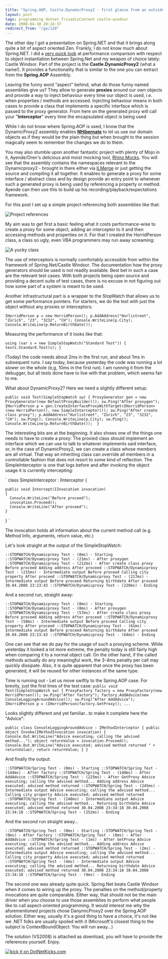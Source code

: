 ```yaml
---
title: "Spring.AOP, Castle.DynamicProxy2 - first glance from an outsider"
layout: post
tags: programming dotnet TrivadisContent castle-windsor
date: 2008-04-30 20:24:37
redirect_from: "/go/120"
---
```


The other day I got a presentation on Spring.NET and that it brings along quite a bit of aspect oriented Zen. Frankly, I do not know much about Spring.NET. I did a [very quick look](http://realfiction.net/?q=node/143) at performance comparison with respect to object instantiation between Spring.Net and my weapon of choice lately: Castle Windsor. Part of the project is the **Castle.DynamicProxy2** (what a name!). It provides a functionality that is similar to the one you can extract from the **Spring.AOP** Assembly.

Leaving the funny word "aspect" behind, what do those funny named assemblies give us? They allow to generate **proxies** around our own objects and provide a way to inject behaviour every time our object is used, i.e. when properties / methods are accessed. Injecting behaviour means in both cases to provide a class that implements a specific interface which is passed to the proxy generator. From here on the generated proxy will call your "**Interceptor**" every time the encapsulated object is being used

While I do not know where Spring.AOP is used, I know that the DynamicProxy2 assembly enables [**NHibernate**](http://www.hibernate.org/343.html) to let us use our domain objects as if they would be the plain thing but when brought to the session magically seem to remember the changes we do to them.

You may also stumble upon another fantastic project with plenty of Mojo in it, Ayende/Oren's delicious and moist mocking tool, [Rhino Mocks](http://www.ayende.com/projects/rhino-mocks/downloads.aspx). You will see that the assembly contains the namespaces relevant to the Dynamicproxy2 - brought in there either via [ILMerge](http://research.microsoft.com/~mbarnett/ILMerge.aspx) or just getting the source and compiling it all together. It enables to generate a proxy for some interface / abstract class and by design provide an entry point to whenever such a generated proxy is being used by referencing a property or method. Ayende can then use this to build up his recording/playback/expectations framework.

For this post I set up a simple project referencing both assemblies like that:

![Project references](files/images/referencesProxies.png)

My aim was to get first a basic feeling what it costs performance-wise to create a proxy for some object, adding an interceptor to it and then accessing methods and properties on it. For that I created the HorridPerson class, a class so ugly, even VBA programmers may run away screaming:

![A yucky class](files/images/horridPersonProxies.png)

The use of interceptors is normally comfortably accessible from within the framework of Spring.Net/Castle Windsor. The documentation how the proxy generators should be used is not readily available. Best bet in such a case are the relevant test cases. With both projects being open source and providing a decent suite of test cases, there is no excuse in not figuring out how some part of a system is meant to be used.

Another infrastructural part is a wrapper to the StopWatch that allows us to get some performance pointers. For starters, we do the test with just the object without any proxies or interceptors:

`
      IHorridPerson p = new HorridPerson();
      p.AddAddress("Hurlistreet", "Zürich", "23", "3232", "CH");
      Console.WriteLine(p.City);
      Console.WriteLine(p.ReturnBirthDate()); 
`

Measuring the performance of it looks like that:

`
using (var s = new SimpleStopWatch("Standard Test"))
{
  tests.Standard.Test(s);
}
`

(Today) the code needs about 2ms in the first run, and about 1ms in subsequent runs. I say today, because yesterday the code was running a lot slower on the whole (e,g, 10ms in the first run). I am running it from the debugger, but all tests done have to live with that problem, which seems fair to me.

What about DynamicProxy2? Here we need a slightly different setup:

`
public void Test(SimpleStopWatch sw)
{
  ProxyGenerator gen = new ProxyGenerator(new DefaultProxyBuilder());
  sw.Ping("After proxygen");
  IHorridPerson p = gen.CreateInterfaceProxyWithTarget<IHorridPerson>(new HorridPerson(),
    new SimpleInterceptor());
  sw.Ping("After create class proxy");
  p.AddAddress("Hurlistreet", "Zürich", "23", "3232", "CH");
  sw.Ping();
  Console.WriteLine(p.City);
  sw.Ping();
  Console.WriteLine(p.ReturnBirthDate()); 
}
`

The interesting bits are at the beginning. It also shows one of the things one needs to have to create a proxy: The proxied class should implement an interface which we can use to talk to whatever implements said interface, or, in the case of DynamicProxy2, we can create a class whose members are all virtual. That way an inheriting class can override all members in a controllable fashion that does not resort to some kind of reflection.
The SimpleInterceptor is one that logs before and after invoking the object usage it is currently intercepting:

`
  class SimpleInterceptor : IInterceptor
  {

    public void Intercept(IInvocation invocation)
    {
      Console.WriteLine("Before proceed");
      invocation.Proceed();
      Console.WriteLine("After proceed");
    }
  }
`

The invocation holds all information about the current method call (e.g. Method Info, arguments, return value, etc.)

Let's look straight at the output of the SimpleStopWatch:

`
::STOPWATCH/Dynamicproxy Test - (0ms) - Starting
::STOPWATCH/Dynamicproxy Test - (21ms) - After proxygen
::STOPWATCH/Dynamicproxy Test - (212ms) - After create class proxy
Before proceed
Adding address
After proceed
::STOPWATCH/Dynamicproxy Test - (215ms) - Intermediate output
Before proceed
Calling city property
After proceed
::STOPWATCH/Dynamicproxy Test - (217ms) - Intermediate output
Before proceed
Returning birthdate
After proceed
30.04.2008 23:23:43
::STOPWATCH/Dynamicproxy Test - (220ms) - Ending
`

And a second run, straight away:

`
::STOPWATCH/Dynamicproxy Test - (0ms) - Starting
::STOPWATCH/Dynamicproxy Test - (0ms) - After proxygen
::STOPWATCH/Dynamicproxy Test - (57ms) - After create class proxy
Before proceed
Adding address
After proceed
::STOPWATCH/Dynamicproxy Test - (58ms) - Intermediate output
Before proceed
Calling city property
After proceed
::STOPWATCH/Dynamicproxy Test - (61ms) - Intermediate output
Before proceed
Returning birthdate
After proceed
30.04.2008 23:23:43
::STOPWATCH/Dynamicproxy Test - (64ms) - Ending
`

One can see that we do pay for the usage of such a proxying scheme. While yesterday it looked a lot more extreme, the penalty today is still fairly high when comparing it to a normal object call. On the other hand, if the called methods actually do any meaningful work, the 3-4ms penalty per call may quickly dissipate. Also, it is quite apparent that once the proxy has been generated, it will be reused for other instances of the same type.

Time is running out - Let us move swiftly to the Spring.AOP case. For brevity, just the first lines of the test case:
`
public void Test(SimpleStopWatch sw)
{
  ProxyFactory factory = new ProxyFactory(new HorridPerson());
  sw.Ping("After factory");
  factory.AddAdvice(new ConsoleLoggingAroundAdvice());
  sw.Ping("After AddAdvice");
  IHorridPerson p = (IHorridPerson)factory.GetProxy();
  ...
`

Looks slightly different and yet familiar...to make it complete here the "Advice":

`
public class ConsoleLoggingAroundAdvice : IMethodInterceptor
{
  public object Invoke(IMethodInvocation invocation)
  {
    Console.Out.WriteLine("Advice executing; calling the advised method...");
    object returnValue = invocation.Proceed();
    Console.Out.WriteLine("Advice executed; advised method returned " + returnValue);
    return returnValue;
  }
}
`

And finally  the output:

`
::STOPWATCH/Spring Test - (0ms) - Starting
::STOPWATCH/Spring Test - (144ms) - After factory
::STOPWATCH/Spring Test - (148ms) - After AddAdvice
::STOPWATCH/Spring Test - (225ms) - After GetProxy
Advice executing; calling the advised method...
Adding address
Advice executed; advised method returned
::STOPWATCH/Spring Test - (245ms) - Intermediate output
Advice executing; calling the advised method...
Calling city property
Advice executed; advised method returned
::STOPWATCH/Spring Test - (248ms) - Intermediate output
Advice executing; calling the advised method...
Returning birthdate
Advice executed; advised method returned 30.04.2008 23:34:18
30.04.2008 23:34:18
::STOPWATCH/Spring Test - (252ms) - Ending
`

And the second run straight away...

`
::STOPWATCH/Spring Test - (0ms) - Starting
::STOPWATCH/Spring Test - (0ms) - After factory
::STOPWATCH/Spring Test - (0ms) - After AddAdvice
::STOPWATCH/Spring Test - (1ms) - After GetProxy
Advice executing; calling the advised method...
Adding address
Advice executed; advised method returned
::STOPWATCH/Spring Test - (2ms) - Intermediate output
Advice executing; calling the advised method...
Calling city property
Advice executed; advised method returned
::STOPWATCH/Spring Test - (4ms) - Intermediate output
Advice executing; calling the advised method...
Returning birthdate
Advice executed; advised method returned 30.04.2008 23:34:18
30.04.2008 23:34:18
::STOPWATCH/Spring Test - (9ms) - Ending
`

The second one was already quite quick. Spring.Net beats Castle Windsor when it comes to wiring up the proxy. The penalties on the method/property invocations are quite comparable. Either way, that should not be the main driver when you choose to use those assemblies to perform what people like to call aspect-oriented programming. It would interest me why the aforementioned projects chose DanymicProxy2 over the Spring.AOP solution. Either way, usually it's a good thing to have a choice, it's not like we .NET folks are usually spoiled with it (Microsoft's closest thing to the subject is ContextBoundObject: You will run away...)

The solution (VS2008) is attached as download, you will have to provide the references yourself. Enjoy.

[![kick it on DotNetKicks.com](http://www.dotnetkicks.com/Services/Images/KickItImageGenerator.ashx?url=http%3a%2f%2frealfiction.net%2f%3fq%3dnode%2f154&bgcolor=0000CC)](http://www.dotnetkicks.com/kick/?url=http%3a%2f%2frealfiction.net%2f%3fq%3dnode%2f154)